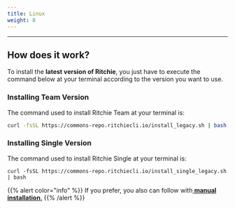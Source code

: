 ```yaml
---
title: Linux
weight: 8
---
```


---

## How does it work? 

To install the **latest version of Ritchie**, you just have to execute the command below at your terminal according to the version you want to use.

### Installing Team Version

The command used to install Ritchie Team at your terminal is: 

```bash
curl -fsSL https://commons-repo.ritchiecli.io/install_legacy.sh | bash
```

### Installing Single Version

The command used to install Ritchie Single at your terminal is: 

```text
curl -fsSL https://commons-repo.ritchiecli.io/install_single_legacy.sh | bash
```

{{% alert color="info" %}}
If you prefer, you also can follow with[ **manual installation**.](manual-installation.md)
{{% /alert %}}
